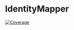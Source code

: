 # IdentityMapper

[![Coverage](https://sonarcloud.io/api/project_badges/measure?project=RaaLabs_IdentityMapper&metric=coverage)](https://sonarcloud.io/dashboard?id=RaaLabs_IdentityMapper)